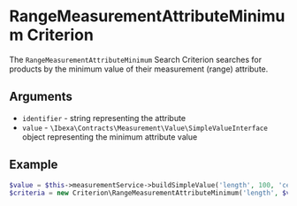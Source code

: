 # RangeMeasurementAttributeMinimum Criterion

The `RangeMeasurementAttributeMinimum` Search Criterion searches for products by the minimum value of their measurement (range) attribute.

## Arguments

- `identifier` - string representing the attribute
- `value` - `\Ibexa\Contracts\Measurement\Value\SimpleValueInterface` object representing the minimum attribute value

## Example

``` php
$value = $this->measurementService->buildSimpleValue('length', 100, 'centimeter');
$criteria = new Criterion\RangeMeasurementAttributeMinimum('length', $value);
```
